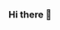 ### Hi there 👋

<!--
**imkrishna27/imkrishna27** is a ✨ _special_ ✨ repository because its `README.md` (this file) appears on your GitHub profile.


- I’m currently working on MERN
- I’m currently learning React.js
- I’m looking to collaborate on Web Development
- I’m looking for help with React.js
- Ask me about Data Structures
- How to reach me: 

